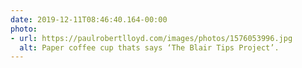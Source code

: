 ```yaml
---
date: 2019-12-11T08:46:40.164-00:00
photo:
- url: https://paulrobertlloyd.com/images/photos/1576053996.jpg
  alt: Paper coffee cup thats says ‘The Blair Tips Project’.
---
```


